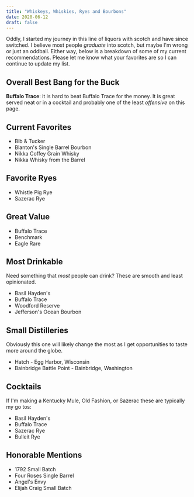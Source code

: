 ```yaml
---
title: "Whiskeys, Whiskies, Ryes and Bourbons"
date: 2020-06-12
draft: false
---
```


Oddly, I started my journey in this line of liquors with scotch and have since switched. I believe most people _graduate_ into scotch, but maybe I'm wrong or just an oddball. Either way, below is a breakdown of some of my current recommendations. Please let me know what your favorites are so I can continue to update my list.

## Overall Best Bang for the Buck

**Buffalo Trace**: it is hard to beat Buffalo Trace for the money. It is great served neat or in a cocktail and probably one of the least _offensive_ on this page.

## Current Favorites

* Bib & Tucker
* Blanton's Single Barrel Bourbon
* Nikka Coffey Grain Whisky
* Nikka Whisky from the Barrel

## Favorite Ryes

* Whistle Pig Rye
* Sazerac Rye

## Great Value

* Buffalo Trace
* Benchmark
* Eagle Rare

## Most Drinkable

Need something that _most_ people can drink? These are smooth and least opinionated.

* Basil Hayden's
* Buffalo Trace
* Woodford Reserve
* Jefferson's Ocean Bourbon

## Small Distilleries

Obviously this one will likely change the most as I get opportunities to taste more around the globe.

* Hatch - Egg Harbor, Wisconsin
* Bainbridge Battle Point - Bainbridge, Washington

## Cocktails

If I'm making a Kentucky Mule, Old Fashion, or Sazerac these are typically my go tos: 

* Basil Hayden's
* Buffalo Trace
* Sazerac Rye
* Bulleit Rye

## Honorable Mentions

* 1792 Small Batch
* Four Roses Single Barrel
* Angel's Envy
* Elijah Craig Small Batch
